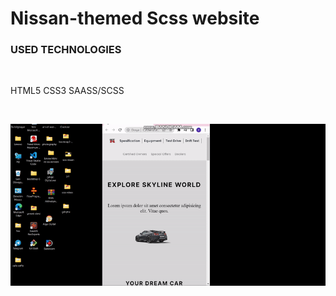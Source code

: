 # Nissan-themed Scss website

<h3>USED TECHNOLOGIES</h3>
<br>
<p>HTML5 CSS3 SAASS/SCSS</p>
<br>

![](ekran.gif)
